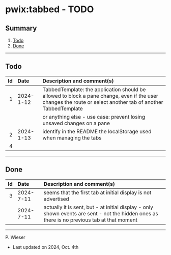 # pwix:tabbed - TODO

## Summary

1. [Todo](#todo)
2. [Done](#done)

---
## Todo

|   Id | Date       | Description and comment(s) |
| ---: | :---       | :---                       |
|    1 | 2024- 1-12 | TabbedTemplate: the application should be allowed to block a pane change, even if the user changes the route or select another tab of another TabbedTemplate |
|      |            | or anything else - use case: prevent losing unsaved changes on a pane |
|    2 | 2024- 1-13 | identify in the README the localStorage used when managing the tabs |
|    4 |  |  |

---
## Done

|   Id | Date       | Description and comment(s) |
| ---: | :---       | :---                       |
|    3 | 2024- 7-11 | seems that the first tab at initial display is not advertised |
|      | 2024- 7-11 | actually it is sent, but - at initial display - only shown events are sent - not the hidden ones as there is no previous tab at that moment |

---
P. Wieser
- Last updated on 2024, Oct. 4th
